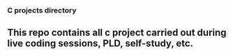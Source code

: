 ### C projects directory
## This repo contains all c project carried out during live coding sessions, PLD, self-study, etc. 

